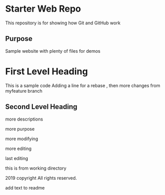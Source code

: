 # Starter Web Repo

This repository is for showing how Git and GitHub work

## Purpose

Sample website with plenty of files for demos


# First Level Heading

This is a sample code
Adding a line for a rebase
, then more changes from myfeature branch

## Second Level Heading

more descriptions

more purpose

more modifying

more editing

last editing


this is from working directory

2019 copyright All rights reserved.

add text to readme
